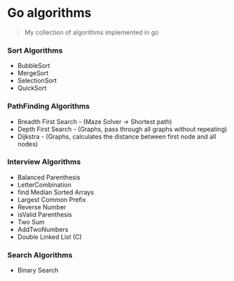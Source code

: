 # Go algorithms
> My collection of algorithms implemented in go

### Sort Algorithms

* BubbleSort
* MergeSort
* SelectionSort
* QuickSort

### PathFinding Algorithms

* Breadth First Search - (Maze Solver -> Shortest path)
* Depth First Search - (Graphs, pass through all graphs without repeating)
* Dijkstra - (Graphs, calculates the distance between first node and all nodes)

### Interview Algorithms

* Balanced Parenthesis
* LetterCombination 
* find Median Sorted Arrays
* Largest Common Prefix
* Reverse Number
* isValid Parenthesis
* Two Sum
* AddTwoNumbers
* Double Linked List (C)

### Search Algorithms

* Binary Search
